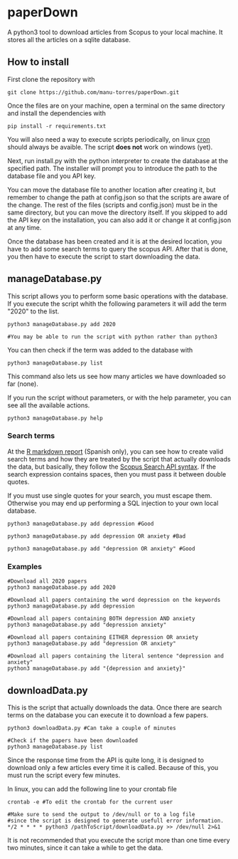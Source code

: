# paperDown

A python3 tool to download articles from Scopus to your local machine. It stores all the articles on a sqlite database.

## How to install

First clone the repository with

```
git clone https://github.com/manu-torres/paperDown.git
```

Once the files are on your machine, open a terminal on the same directory and install the dependencies with 

```
pip install -r requirements.txt
```

You will also need a way to execute scripts periodically, on linux [cron](https://en.wikipedia.org/wiki/Cron) should always be avaible. The script **does not** work on windows (yet).

Next, run install.py with the python interpreter to create the database at the specified path. The installer will prompt you to introduce the path to the database file and you API key.

You can move the database file to another location after creating it, but remember to change the path at config.json so that the scripts are aware of the change. The rest of the files (scripts and config.json) must be in the same directory, but you can move the directory itself. If you skipped to add the API key on the installation, you can also add it or change it at config.json at any time.

Once the database has been created and it is at the desired location, you have to add some search terms to query the scopus API. After that is done, you then have to execute the script to start downloading the data.

## manageDatabase.py

This script allows you to perform some basic operations with the database. If you execute the script whith the following parameters it will add the term "2020" to the list.

```
python3 manageDatabase.py add 2020

#You may be able to run the script with python rather than python3
```

You can then check if the term was added to the database with

```
python3 manageDatabase.py list
```

This command also lets us see how many articles we have downloaded so far (none).

If you run the script without parameters, or with the help parameter, you can see all the available actions.

```
python3 manageDatabase.py help
```

### Search terms

At the [R markdown report](https://manu-torres.github.io/TFGfunc/#Muestra) (Spanish only), you can see how to create valid search terms and how they are treated by the script that actually downloads the data, but basically, they follow the [Scopus Search API syntax](https://dev.elsevier.com/sc_search_tips.html). If the search expression contains spaces, then you must pass it between double quotes.

If you must use single quotes for your search, you must escape them. Otherwise you may end up performing a SQL injection to your own local database.

```
python3 manageDatabase.py add depression #Good

python3 manageDatabase.py add depression OR anxiety #Bad

python3 manageDatabase.py add "depression OR anxiety" #Good
```

### Examples

```
#Download all 2020 papers
python3 manageDatabase.py add 2020

#Download all papers containing the word depression on the keywords
python3 manageDatabase.py add depression

#Download all papers containing BOTH depression AND anxiety
python3 manageDatabase.py add "depression anxiety"

#Download all papers containing EITHER depression OR anxiety
python3 manageDatabase.py add "depression OR anxiety"

#Download all papers containing the literal sentence "depression and anxiety"
python3 manageDatabase.py add "{depression and anxiety}"
```

## downloadData.py

This is the script that actually downloads the data. Once there are search terms on the database you can execute it to download a few papers.

```
python3 downloadData.py #Can take a couple of minutes

#Check if the papers have been downloaded
python3 manageDatabase.py list
```

Since the response time from the API is quite long, it is designed to download only a few articles every time it is called. Because of this, you must run the script every few minutes.

In linux, you can add the following line to your crontab file

```
crontab -e #To edit the crontab for the current user

#Make sure to send the output to /dev/null or to a log file
#since the script is designed to generate usefull error information.
*/2 * * * * python3 /pathToScript/downloadData.py >> /dev/null 2>&1
```

It is not recommended that you execute the script more than one time every two minutes, since it can take a while to get the data.
